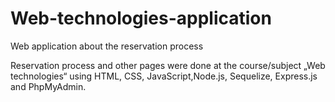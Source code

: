 # Web-technologies-application


Web application about the reservation process

Reservation process and other pages were done at the course/subject „Web technologies“ using HTML, CSS, JavaScript,Node.js, Sequelize, Express.js and PhpMyAdmin.

